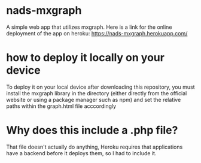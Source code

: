 # nads-mxgraph

A simple web app that utilizes mxgraph. Here is a link for the online deployment of the app on heroku: https://nads-mxgraph.herokuapp.com/

# how to deploy it locally on your device

To deploy it on your local device after downloading this repository, you must install the mxgraph library in the directory (either directly from the official website or using a package manager such as npm) and set the relative paths within the graph.html file acccordingly

# Why does this include a .php file?

That file doesn't actually do anything, Heroku requires that applications have a backend before it deploys them, so I had to include it.

